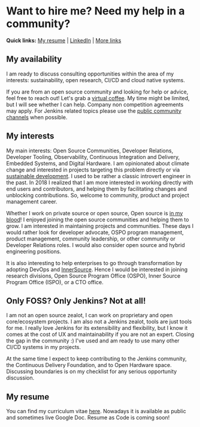 # Want to hire me? Need my help in a community?

**Quick links:**
[My resume](https://docs.google.com/document/d/17nQnjqXoV9Irij_CX4XE87VoUXMHqY1MWVh2H7zry_8/edit?usp=sharing) |
[LinkedIn](https://www.linkedin.com/in/onenashev/) |
[More links](https://linktr.ee/onenashev)

## My availability

I am ready to discuss consulting opportunities within the area of my interests:
sustainability, open research, CI/CD and cloud native systems.

If you are from an open source community and looking for help or advice, feel free to reach out!
Let's grab a [virtual coffee](https://calendly.com/onenashev/virtual-coffee).
My time might be limited, but I will see whether I can help.
Company non competition agreements may apply.
For Jenkins related topics please use the
[public community channels](https://www.jenkins.io/participate/connect/) when possible.

## My interests

My main interests: Open Source Communities, Developer Relations, Developer Tooling, Observability, Continuous Integration and Delivery, Embedded Systems, and Digital Hardware.
I am opinionated about climate change and interested in projects targeting this problem directly or via [sustainable development](https://en.wikipedia.org/wiki/Sustainable_development).
I used to be rather a classic introvert engineer in the past.
In 2018 I realized that I am more interested in working directly with end users and contributors, and helping them by facilitating changes and unblocking contributions.
So, welcome to community, product and project management career.

Whether I work on private source or open source,
Open source is [in my blood](https://www.youtube.com/watch?v=ojx8dyes__8)!
I enjoyed joining the open source communities and helping them to grow.
I am interested in maintaining projects and communities.
These days I would rather look for developer advocate, 
OSPO program management, product management, community leadership,
or other community or Developer Relations roles. 
I would also consider open source and hybrid engineering positions.

It is also interesting to help enterprises to go through transformation by adopting DevOps and [InnerSource](https://en.wikipedia.org/wiki/Inner_source).
Hence I would be interested in joining
research divisions,
Open Source Program Office (OSPO), 
Inner Source Program Office (ISPO), 
or a CTO office.

## Only FOSS? Only Jenkins? Not at all!

I am not an open source zealot, I can work on proprietary and open core/ecosystem projects.
I am also not a Jenkins zealot, tools are just tools for me.
I really love Jenkins for its extensibility and flexibility, but I know it comes at the cost of UX and maintainability if you are not an expert.
Closing the gap in the community :) I've used and am ready to use many other CI/CD systems in my projects.

At the same time I expect to keep contributing to the Jenkins community, the Continuous Delivery Foundation, and to Open Hardware space.
Discussing boundaries is on my checklist for any serious opportunity discussion.

## My resume

You can find my curriculum vitae [here](https://docs.google.com/document/d/17nQnjqXoV9Irij_CX4XE87VoUXMHqY1MWVh2H7zry_8/edit?usp=sharing).
Nowadays it is available as public and sometimes live Google Doc.
Resume as Code is coming soon!
